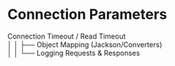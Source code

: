 # Connection Parameters

Connection Timeout / Read Timeout\
│ │ ├── Object Mapping (Jackson/Converters)\
│ │ └── Logging Requests & Responses
